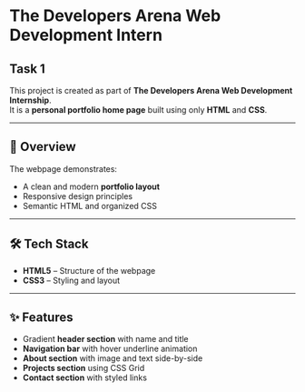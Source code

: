# The Developers Arena Web Development Intern  

## Task 1  

This project is created as part of **The Developers Arena Web Development Internship**.  
It is a **personal portfolio home page** built using only **HTML** and **CSS**.  

---

## 📌 Overview
The webpage demonstrates:
- A clean and modern **portfolio layout**  
- Responsive design principles  
- Semantic HTML and organized CSS  

---

## 🛠️ Tech Stack
- **HTML5** – Structure of the webpage  
- **CSS3** – Styling and layout  

---

## ✨ Features
- Gradient **header section** with name and title  
- **Navigation bar** with hover underline animation  
- **About section** with image and text side-by-side  
- **Projects section** using CSS Grid  
- **Contact section** with styled links  
